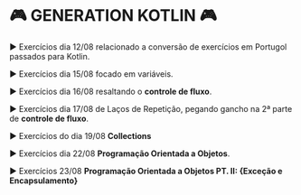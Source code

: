 # 🎮 GENERATION KOTLIN 🎮

▶ Exercícios dia 12/08 relacionado a conversão de exercícios em Portugol passados para Kotlin. 

▶ Exercícios dia 15/08 focado em variáveis. 

▶ Exercícios dia 16/08 resaltando o **controle de fluxo**. 

▶ Exercícios dia 17/08 de Laços de Repetição, pegando gancho na 2ª parte de **controle de fluxo**. 

▶ Exercícios do dia 19/08 **Collections**

▶ Exercícios dia 22/08 **Programação Orientada a Objetos**.

▶ Exercícios 23/08 **Programação Orientada a Objetos PT. II: {Exceção e Encapsulamento}**

